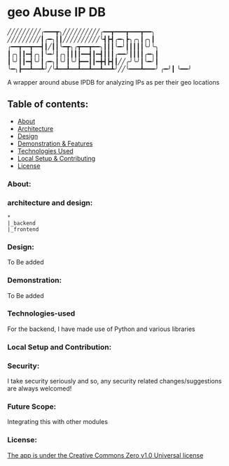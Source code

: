 # geo Abuse IP DB

    
╱╱╱╱╱╱╱╱╱╭━━━┳╮╱╱╱╱╱╱╱╱╱╱╭━━┳━━━┳━━━┳━━╮
╱╱╱╱╱╱╱╱╱┃╭━╮┃┃╱╱╱╱╱╱╱╱╱╱╰┫┣┫╭━╮┣╮╭╮┃╭╮┃
╭━━┳━━┳━━┫┃╱┃┃╰━┳╮╭┳━━┳━━╮┃┃┃╰━╯┃┃┃┃┃╰╯╰╮
┃╭╮┃┃━┫╭╮┃╰━╯┃╭╮┃┃┃┃━━┫┃━┫┃┃┃╭━━╯┃┃┃┃╭━╮┃
┃╰╯┃┃━┫╰╯┃╭━╮┃╰╯┃╰╯┣━━┃┃━╋┫┣┫┃╱╱╭╯╰╯┃╰━╯┃
╰━╮┣━━┻━━┻╯╱╰┻━━┻━━┻━━┻━━┻━━┻╯╱╱╰━━━┻━━━╯
╭━╯┃
╰━━╯
    

A wrapper around abuse IPDB for analyzing IPs as per their geo locations

## Table of contents:
- [About](#About)
- [Architecture](#architecture-and-design)
- [Design](#design)
- [Demonstration & Features](#demonstration)
- [Technologies Used](#technologies-used)
- [Local Setup & Contributing](#contributing)
- [License](#license)

### About:

### architecture and design:


```
*
|_backend
|_frontend

```
### Design:
To Be added

### Demonstration:
To Be added

### Technologies-used
For the backend, I have made use of Python and various libraries

### Local Setup and Contribution:

### Security:
I take security seriously and so, any security related changes/suggestions are always welcomed!

### Future Scope:
Integrating this with other modules

### License:
<a href="https://github.com/JadenFurtado/selfHelpApp/blob/main/LICENSE">The app is under the Creative Commons Zero v1.0 Universal license</a>

